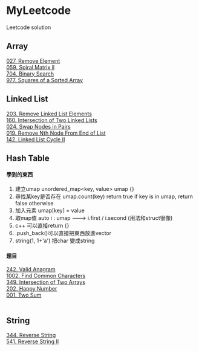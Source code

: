 # MyLeetcode
Leetcode solution

## Array
[027. Remove Element](https://github.com/stevennn30/MyLeetcode/blob/aceb5a88817d25d65800d1316a727252c2d6b273/solution/27.%20Remove%20Element)  
[059. Spiral Matrix ll](https://github.com/stevennn30/MyLeetcode/blob/4ff9b29b734974ebbf53b01b08da4b0abf1e703e/solution/059.%20Spiral%20Matrix%20ll)  
[704. Binary Search](https://github.com/stevennn30/MyLeetcode/blob/aceb5a88817d25d65800d1316a727252c2d6b273/solution/704.%20Binary%20Search)  
[977. Squares of a Sorted Array](https://github.com/stevennn30/MyLeetcode/blob/aceb5a88817d25d65800d1316a727252c2d6b273/solution/977.%20Squares%20of%20a%20Sorted%20Array)  

## Linked List
[203. Remove Linked List Elements](https://github.com/stevennn30/MyLeetcode/blob/3dd964a3628ba149f3a59e42133fd50eaf634dc9/solution/203.%20Remove%20Linked%20List%20Elements)  
[160. Intersection of Two Linked Lists](https://github.com/stevennn30/MyLeetcode/blob/bc0343e490d4782ae9ef22b1149d57b277ce86bc/solution/160.%20Intersection%20of%20Two%20Linked%20Lists)  
[024. Swap Nodes in Pairs](https://github.com/stevennn30/MyLeetcode/blob/c0759e8103d220e8740ec62cecff5a9dfee67f9a/solution/024.%20Swap%20Nodes%20in%20Pairs)  
[019. Remove Nth Node From End of List](https://github.com/stevennn30/MyLeetcode/blob/7b72194a1241c22c2db83f4b284213bc9e8c06e8/solution/019.%20Remove%20Nth%20Node%20From%20End%20of%20List)    
[142. Linked List Cycle II](https://github.com/stevennn30/MyLeetcode/blob/d6d2b899b42ae53819567e9c2a117b6bc4a18aa2/solution/142.%20Linked%20List%20Cycle%20II)    

## Hash Table
#### 學到的東西
1. 建立umap   unordered_map<key, value> umap {}
2. 尋找某key是否存在   umap.count(key) return true if key is in umap, return false otherwise
3. 加入元素    umap[key] = value
4. 取map值   auto i : umap ---> i.first / i.second (用法和struct很像)
5. c++ 可以直接return {}
6. .push_back()可以直接把東西放進vector
7. string(1, 1+'a') 把char 變成string

#### 題目
[242. Valid Anagram](https://github.com/stevennn30/MyLeetcode/blob/6daf557284c4bf1abdba5303efc30769ef0125f5/solution/242.%20Valid%20Anagram)  
[1002. Find Common Characters](https://github.com/stevennn30/MyLeetcode/blob/f7871f5f525768150cacf4c38df50d70a2eb3b71/solution/1002.%20Find%20Common%20Characters)  
[349. Intersection of Two Arrays]()  
[202. Happy Number](https://github.com/stevennn30/MyLeetcode/blob/0d76f71bf5af7c78efa41ed29283c92cf5360dcb/solution/202.%20Happy%20Number)  
[001. Two Sum](https://github.com/stevennn30/MyLeetcode/blob/6e366c3e4f960499644dd65e50b0814f84eb67fb/solution/001.%20Two%20Sum)  
[]()  
[]()  

## String
[344. Reverse String](https://github.com/stevennn30/MyLeetcode/blob/a46bd03379102831964ae4e4838d336b173f92ea/solution/344.%20Reverse%20String)  
[541. Reverse String II](https://github.com/stevennn30/MyLeetcode/blob/bb78f61d86b2a52640454edb612971df4abec541/solution/541.%20Reverse%20String%20II)  
[]()  
[]()  
[]()  
[]()  
